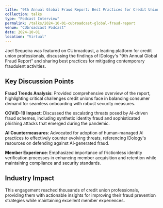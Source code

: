 ```yaml
---
title: "9th Annual Global Fraud Report: Best Practices for Credit Unions"
collection: talks
type: "Podcast Interview"
permalink: /talks/2024-10-01-cubroadcast-global-fraud-report
venue: "CUbroadcast Podcast"
date: 2024-10-01
location: "Virtual"
---
```


Joel Sequeira was featured on CUbroadcast, a leading platform for credit union professionals, discussing the findings of IDology's "9th Annual Global Fraud Report" and sharing best practices for mitigating contemporary fraudulent activities.

## Key Discussion Points

**Fraud Trends Analysis**: Provided comprehensive overview of the report, highlighting critical challenges credit unions face in balancing consumer demand for seamless onboarding with robust security measures.

**COVID-19 Impact**: Discussed the escalating threats posed by AI-driven fraud schemes, including synthetic identity fraud and sophisticated phishing attacks that emerged during the pandemic.

**AI Countermeasures**: Advocated for adoption of human-managed AI practices to effectively counter evolving threats, referencing IDology's resources on defending against AI-generated fraud.

**Member Experience**: Emphasized importance of frictionless identity verification processes in enhancing member acquisition and retention while maintaining compliance and security standards.

## Industry Impact

This engagement reached thousands of credit union professionals, providing them with actionable insights for improving their fraud prevention strategies while maintaining excellent member experiences.